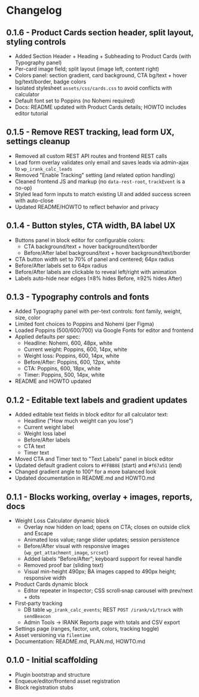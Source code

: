 # Changelog

## 0.1.6 - Product Cards section header, split layout, styling controls
- Added Section Header + Heading + Subheading to Product Cards (with Typography panel)
- Per-card image field; split layout (image left, content right)
- Colors panel: section gradient, card background, CTA bg/text + hover bg/text/border, badge colors
- Isolated stylesheet `assets/css/cards.css` to avoid conflicts with calculator
- Default font set to Poppins (no Nohemi required)
- Docs: README updated with Product Cards details; HOWTO includes editor tutorial

## 0.1.5 - Remove REST tracking, lead form UX, settings cleanup
- Removed all custom REST API routes and frontend REST calls
- Lead form overlay validates only email and saves leads via admin-ajax to `wp_irank_calc_leads`
- Removed "Enable Tracking" setting (and related option handling)
- Cleaned frontend JS and markup (no `data-rest-root`, `trackEvent` is a no-op)
- Styled lead form inputs to match existing UI and added success screen with auto-close
- Updated README/HOWTO to reflect behavior and privacy

## 0.1.4 - Button styles, CTA width, BA label UX
- Buttons panel in block editor for configurable colors:
  - CTA background/text + hover background/text/border
  - Before/After label background/text + hover background/text/border
- CTA button width set to 70% of panel and centered; 64px radius
- Before/After labels set to 64px radius
- Before/After labels are clickable to reveal left/right with animation
- Labels auto-hide near edges (≤8% hides Before, ≥92% hides After)

## 0.1.3 - Typography controls and fonts
- Added Typography panel with per-text controls: font family, weight, size, color
- Limited font choices to Poppins and Nohemi (per Figma)
- Loaded Poppins (500/600/700) via Google Fonts for editor and frontend
- Applied defaults per spec:
  - Headline: Nohemi, 600, 48px, white
  - Current weight: Poppins, 600, 14px, white
  - Weight loss: Poppins, 600, 14px, white
  - Before/After: Poppins, 600, 12px, white
  - CTA: Poppins, 600, 18px, white
  - Timer: Poppins, 500, 14px, white
- README and HOWTO updated

## 0.1.2 - Editable text labels and gradient updates
- Added editable text fields in block editor for all calculator text:
  - Headline ("How much weight can you lose")
  - Current weight label
  - Weight loss label
  - Before/After labels
  - CTA text
  - Timer text
- Moved CTA and Timer text to "Text Labels" panel in block editor
- Updated default gradient colors to `#FFBB8E` (start) and `#f67a51` (end)
- Changed gradient angle to 100° for a more balanced look
- Updated documentation in README.md and HOWTO.md

## 0.1.1 - Blocks working, overlay + images, reports, docs
- Weight Loss Calculator dynamic block
  - Overlay now hidden on load; opens on CTA; closes on outside click and Escape
  - Animated loss value; range slider updates; session persistence
  - Before/After visual with responsive images (`wp_get_attachment_image`, `srcset`)
  - Added labels “Before/After”; keyboard support for reveal handle
  - Removed proof bar (sliding text)
  - Visual min-height 490px; BA images capped to 490px height; responsive width
- Product Cards dynamic block
  - Editor repeater in Inspector; CSS scroll‑snap carousel with prev/next + dots
- First‑party tracking
  - DB table `wp_irank_calc_events`; REST `POST /irank/v1/track` with `sendBeacon`
  - Admin Tools → IRANK Reports page with totals and CSV export
- Settings page (ranges, factor, unit, colors, tracking toggle)
- Asset versioning via `filemtime`
- Documentation: README.md, PLAN.md, HOWTO.md

## 0.1.0 - Initial scaffolding
- Plugin bootstrap and structure
- Enqueue/editor/frontend asset registration
- Block registration stubs
